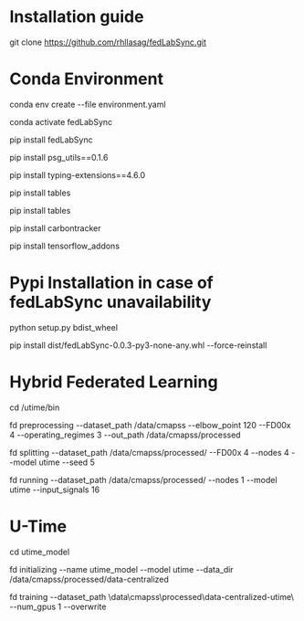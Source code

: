 # Installation guide

git clone https://github.com/rhllasag/fedLabSync.git

# Conda Environment

conda env create --file environment.yaml

conda activate fedLabSync

pip install fedLabSync

pip install psg_utils==0.1.6

pip install typing-extensions==4.6.0

pip install tables

pip install tables

pip install carbontracker

pip install tensorflow_addons

# Pypi Installation in case of fedLabSync unavailability

python setup.py bdist_wheel

pip install dist/fedLabSync-0.0.3-py3-none-any.whl --force-reinstall

# Hybrid Federated Learning

cd /utime/bin

fd preprocessing --dataset_path /data/cmapss --elbow_point 120 --FD00x 4 --operating_regimes 3 --out_path /data/cmapss/processed

fd splitting --dataset_path /data/cmapss/processed/ --FD00x 4 --nodes 4 --model utime --seed 5

fd running --dataset_path /data/cmapss/processed/ --nodes 1 --model utime --input_signals 16

# U-Time

cd utime_model

fd initializing --name utime_model --model utime --data_dir /data/cmapss/processed/data-centralized

fd training --dataset_path \data\cmapss\processed\data-centralized-utime\ --num_gpus 1 --overwrite
